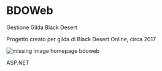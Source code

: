 # BDOWeb
Gestione Gilda Black Desert

Progetto creato per gilda di Black Desert Online, circa 2017

![missing image homepage bdoweb](http://pandotracker.me/lostark/bdoweb.png)

ASP.NET
